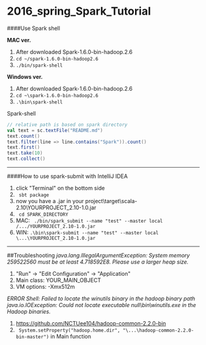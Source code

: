 # 2016_spring_Spark_Tutorial

####Use Spark shell

**MAC ver.**

1. After downloaded Spark-1.6.0-bin-hadoop.2.6
2.  ``` cd ~/spark-1.6.0-bin-hadoop2.6 ```
3.  ``` ./bin/spark-shell ```

**Windows ver.**

1. After downloaded Spark-1.6.0-bin-hadoop.2.6
2. ``` cd ~\spark-1.6.0-bin-hadoop2.6 ```
3. ``` .\bin\spark-shell ```

Spark-shell
```scala
// relative path is based on spark directory
val text = sc.textFile("README.md")
text.count()
text.filter(line => line.contains("Spark")).count()
text.first()
text.take(10)
text.collect()
```

---

####How to use spark-submit with IntelliJ IDEA

1. click "Terminal" on the bottom side
2. ``` sbt package```
3. now you have a .jar in your project\target\scala-2.10\YOURPROJECT_2.10-1.0.jar
4. ``` cd SPARK_DIRECTORY```
5. MAC: ``` ./bin/spark_submit --name "test" --master local /.../YOURPROJECT_2.10-1.0.jar```
6. WIN: ``` .\bin\spark-submit --name "test" --master local \...\YOURPROJECT_2.10-1.0.jar ```

---

##Troubleshooting
*java.lang.IllegalArgumentException: System memory 259522560 must be at least 4.718592E8. Please use a larger heap size.*

1. "Run" -> "Edit Configuration" -> "Application"
2. Main class: YOUR_MAIN_OBJECT
3. VM options: -Xmx512m

*ERROR Shell: Failed to locate the winutils binary in the hadoop binary path*
*java.io.IOException: Could not locate executable null\bin\winutils.exe in the Hadoop binaries.*

1. https://github.com/NCTUee104/hadoop-common-2.2.0-bin
2. ``` System.setProperty("hadoop.home.dir", "\...\hadoop-common-2.2.0-bin-master")``` in Main function


